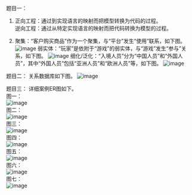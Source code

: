 题目一：
1. 正向工程：通过到实现语言的映射而把模型转换为代码的过程。  
逆向工程：通过从特定实现语言的映射而把代码转换为模型的过程。

2. 聚集：“客户购买商品”作为一个聚集，与“平台”发生“使用”联系，如下图。
![image](https://github.com/shawn2529/DatebasePrinciple/blob/master/ER%E5%9B%BE%E8%AF%BE%E5%90%8E%E4%BD%9C%E4%B8%9A/%E8%81%9A%E9%9B%86.jpg)
弱实体：“玩家”是依附于“游戏”的弱实体，与“游戏”发生“参与”关系，如下图。
![image](https://github.com/shawn2529/DatebasePrinciple/blob/master/ER%E5%9B%BE%E8%AF%BE%E5%90%8E%E4%BD%9C%E4%B8%9A/%E5%BC%B1%E5%AE%9E%E4%BD%93.jpg)
细化/泛化：“入境人员”分为“中国人员”和“外国人员”，其中“外国人员”包括“亚洲人员”和“欧洲人员”等，如下图。
![image](https://github.com/shawn2529/DatebasePrinciple/blob/master/ER%E5%9B%BE%E8%AF%BE%E5%90%8E%E4%BD%9C%E4%B8%9A/%E7%BB%86%E5%8C%96%E6%B3%9B%E5%8C%96.jpg)

题目二：
关系数据库如下图。
![image](https://github.com/shawn2529/DatebasePrinciple/blob/master/ER%E5%9B%BE%E8%AF%BE%E5%90%8E%E4%BD%9C%E4%B8%9A/%E5%85%B3%E7%B3%BB%E6%95%B0%E6%8D%AE%E5%BA%93.jpg)

题目三：
详细案例ER图如下。  
图一：  
![image](https://github.com/shawn2529/DatebasePrinciple/blob/master/ER%E5%9B%BE%E8%AF%BE%E5%90%8E%E4%BD%9C%E4%B8%9A/%E5%9B%BE%E4%B8%80.PNG)  
图二：  
![image](https://github.com/shawn2529/DatebasePrinciple/blob/master/ER%E5%9B%BE%E8%AF%BE%E5%90%8E%E4%BD%9C%E4%B8%9A/%E5%9B%BE%E4%BA%8C.PNG)  
图三：  
![image](https://github.com/shawn2529/DatebasePrinciple/blob/master/ER%E5%9B%BE%E8%AF%BE%E5%90%8E%E4%BD%9C%E4%B8%9A/%E5%9B%BE%E4%B8%89.PNG)  
图四：  
![image](https://github.com/shawn2529/DatebasePrinciple/blob/master/ER%E5%9B%BE%E8%AF%BE%E5%90%8E%E4%BD%9C%E4%B8%9A/%E5%9B%BE%E5%9B%9B.PNG)  
图五：  
![image](https://github.com/shawn2529/DatebasePrinciple/blob/master/ER%E5%9B%BE%E8%AF%BE%E5%90%8E%E4%BD%9C%E4%B8%9A/%E5%9B%BE%E4%BA%94.PNG)  
图六：  
![image](https://github.com/shawn2529/DatebasePrinciple/blob/master/ER%E5%9B%BE%E8%AF%BE%E5%90%8E%E4%BD%9C%E4%B8%9A/%E5%9B%BE%E5%85%AD.PNG)  
图七：  
![image](https://github.com/shawn2529/DatebasePrinciple/blob/master/ER%E5%9B%BE%E8%AF%BE%E5%90%8E%E4%BD%9C%E4%B8%9A/%E5%9B%BE%E4%B8%83.png)  
